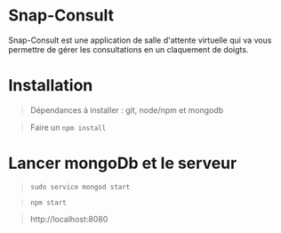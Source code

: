 # Snap-Consult
Snap-Consult est une application de salle d'attente virtuelle qui va vous permettre de gérer les consultations en un claquement de doigts.


# Installation
> Dépendances à installer : git, node/npm et mongodb

> Faire un ```npm install```


# Lancer mongoDb et le serveur
> ```sudo service mongod start```

> ```npm start```

> http://localhost:8080
